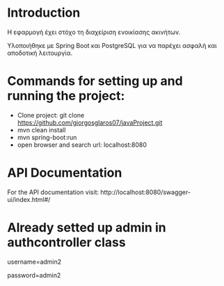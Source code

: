 # Introduction
Η εφαρμογή έχει στόχο τη διαχείριση ενοικίασης ακινήτων. 

Υλοποιήθηκε με Spring Boot και PostgreSQL για να παρέχει ασφαλή και αποδοτική λειτουργία.

# Commands for setting up and running the project:
* Clone project: git clone https://github.com/giorgosglaros07/javaProject.git
* mvn clean install
* mvn spring-boot:run
* open browser and search url: localhost:8080

# API Documentation
For the API documentation visit: http://localhost:8080/swagger-ui/index.html#/

# Already setted up admin in authcontroller class
username=admin2

password=admin2